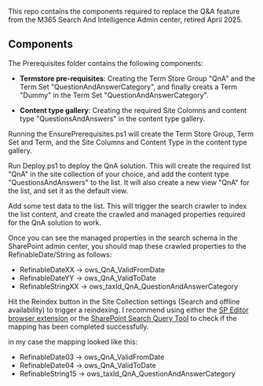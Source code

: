 This repo contains the components required to replace the Q&A feature from the M365 Search And Intelligence Admin center, retired April 2025.

## Components
The Prerequisites folder contains the following components:
- **Termstore pre-requisites**: Creating the Term Store Group "QnA" and the Term Set "QuestionAndAnswerCategory", and finally creats a Term "Dummy" in the Term Set "QuestionAndAnswerCategory".

- **Content type gallery**: Creating the required Site Colomns and content type "QuestionsAndAnswers" in the content type gallery.


Running the EnsurePrerequisites.ps1 will create the Term Store Group, Term Set and Term, and the Site Columns and Content Type in the content type gallery.

Run Deploy.ps1 to deploy the QnA solution. This will create the required list "QnA" in the site collection of your choice, and add the content type "QuestionsAndAnswers" to the list. It will also create a new view "QnA" for the list, and set it as the default view.

Add some test data to the list. This will trigger the search crawler to index the list content, and create the crawled and managed properties required for the QnA solution to work.

Once you can see the managed properties in the search schema in the SharePoint admin center, you should map these crawled properties to the RefinableDate/String as follows:
- RefinableDateXX -> ows_QnA_ValidFromDate
- RefinableDateYY -> ows_QnA_ValidToDate
- RefinableStringXX -> ows_taxId_QnA_QuestionAndAnswerCategory

Hit the Reindex button in the Site Collection settings (Search and offline availability) to trigger a reindexing. I recommend using either the [SP Editor browser extension](https://chromewebstore.google.com/detail/sp-editor/ecblfcmjnbbgaojblcpmjoamegpbodhd) or the [SharePoint Search Query Tool](https://github.com/pnp/PnP-Tools/blob/master/Solutions/SharePoint.Search.QueryTool/README.md) to check if the mapping has been completed successfully.

in my case the mapping looked like this:
- RefinableDate03 -> ows_QnA_ValidFromDate
- RefinableDate04 -> ows_QnA_ValidToDate
- RefinableString15 -> ows_taxId_QnA_QuestionAndAnswerCategory